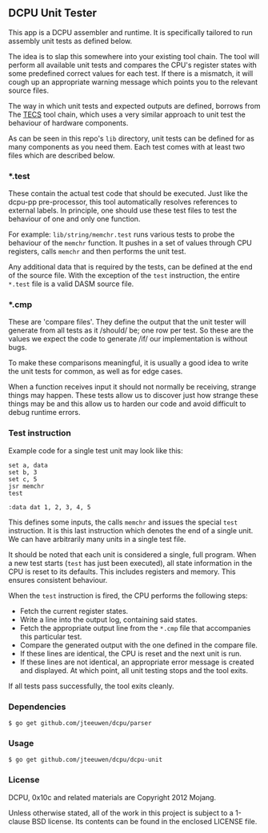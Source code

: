 ## DCPU Unit Tester

This app is a DCPU assembler and runtime.  It is specifically tailored
to run assembly unit tests as defined below.

The idea is to slap this somewhere into your existing tool chain.
The tool will perform all available unit tests and compares the
CPU's register states with some predefined correct values for each
test. If there is a mismatch, it will cough up an appropriate
warning message which points you to the relevant source files.

The way in which unit tests and expected outputs are defined,
borrows from The [TECS][1] tool chain, which uses a very similar
approach to unit test the behaviour of hardware components.

[1]: http://www1.idc.ac.il/tecs/

As can be seen in this repo's `lib` directory, unit tests can
be defined for as many components as you need them. Each test comes
with at least two files which are described below.

### *.test

These contain the actual test code that should be executed. Just like
the dcpu-pp pre-processor, this tool automatically resolves references to
external labels. In principle, one should use these test files to test
the behaviour of one and only one function.

For example: `lib/string/memchr.test` runs various tests to
probe the behaviour of the `memchr` function. It pushes in a set of
values through CPU registers, calls `memchr` and then performs the unit test.

Any additional data that is required by the tests, can be defined
at the end of the source file. With the exception of the `test` instruction,
the entire `*.test` file is a valid DASM source file.

### *.cmp

These are 'compare files'. They define the output that the unit tester
will generate from all tests as it /should/ be; one row per test.
So these are the values we expect the code to generate /if/ our implementation
is without bugs.

To make these comparisons meaningful, it is usually a good idea to write
the unit tests for common, as well as for edge cases.

When a function receives input it should not normally be receiving,
strange things may happen. These tests allow us to discover just how
strange these things may be and this allow us to harden our code and
avoid difficult to debug runtime errors.


### Test instruction

Example code for a single test unit may look like this:

	set a, data
	set b, 3
	set c, 5
	jsr memchr
	test
    
    :data dat 1, 2, 3, 4, 5

This defines some inputs, the calls `memchr` and issues the special `test`
instruction. It is this last instruction which denotes the end of a single
unit. We can have arbitrarily many units in a single test file.

It should be noted that each unit is considered a single, full program.
When a new test starts (`test` has just been executed), all state information
in the CPU is reset to its defaults. This includes registers and memory.
This ensures consistent behaviour.

When the `test` instruction is fired, the CPU performs the following steps:

* Fetch the current register states.
* Write a line into the output log, containing said states.
* Fetch the appropriate output line from the `*.cmp` file that accompanies
  this particular test.
* Compare the generated output with the one defined in the compare file.
* If these lines are identical, the CPU is reset and the next unit is run.
* If these lines are not identical, an appropriate error message is created
  and displayed. At which point, all unit testing stops and the tool exits.

If all tests pass successfully, the tool exits cleanly.

### Dependencies

    $ go get github.com/jteeuwen/dcpu/parser

### Usage

    $ go get github.com/jteeuwen/dcpu/dcpu-unit

### License

DCPU, 0x10c and related materials are Copyright 2012 Mojang.

Unless otherwise stated, all of the work in this project is subject to a
1-clause BSD license. Its contents can be found in the enclosed LICENSE file.

